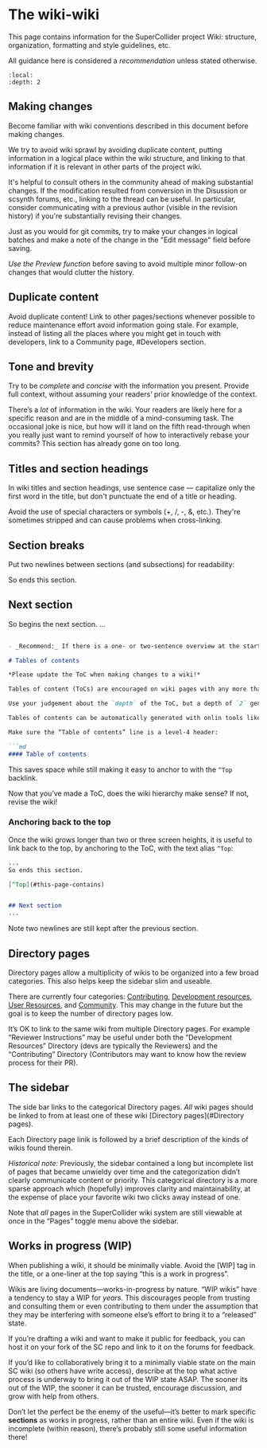 # The wiki-wiki

This page contains information for the SuperCollider project Wiki: structure, organization, formatting and style guidelines, etc.

All guidance here is considered a _recommendation_ unless stated otherwise.

```{contents} Content
:local:
:depth: 2
```

## Making changes

Become familiar with wiki conventions described in this document before making changes.

We try to avoid wiki sprawl by avoiding duplicate content, putting information in a logical place within the wiki structure, and linking to that information if it is relevant in other parts of the project wiki.

It's helpful to consult others in the community ahead of making substantial changes. If the modification resulted from conversion in the Disussion or scsynth forums, etc., linking to the thread can be useful. In particular, consider communicating with a previous author (visible in the revision history) if you're substantially revising their changes.

Just as you would for git commits, try to make your changes in logical batches and make a note of the change in the "Edit message" field before saving.

_Use the Preview function_ before saving to avoid multiple minor follow-on changes that would clutter the history.

## Duplicate content

Avoid duplicate content! Link to other pages/sections whenever possible to reduce maintenance effort avoid information going stale.
For example, instead of listing all the places where you might get in touch with developers, link to a Community page, #Developers section.

## Tone and brevity

Try to be *complete* and *concise* with the information you present. Provide full context, without assuming your readers’ prior knowledge of the context.

There’s a _lot_ of information in the wiki. Your readers are likely here for a specific reason and are in the middle of a mind-consuming task. The occasional joke is nice, but how will it land on the fifth read-through when you really just want to remind yourself of how to interactively rebase your commits? This section has already gone on too long.

## Titles and section headings

In wiki titles and section headings, use sentence case — capitalize only the first word in the title, but don't punctuate the end of a title or heading.

Avoid the use of special characters or symbols (+, /, -, &, etc.). They're sometimes stripped and can cause problems when cross-linking.

## Section breaks

Put two newlines between sections (and subsections) for readability:

So ends this section.

## Next section

So begins the next section.
...

```md
    
- _Recommend:_ If there is a one- or two-sentence overview at the start of the wiki, this goes _before_ the table of contents.

# Tables of contents

*Please update the ToC when making changes to a wiki!*

Tables of content (ToCs) are encouraged on wiki pages with any more than 3 sections and extend beyond 3 screen lengths.

Use your judgement about the `depth` of the ToC, but a depth of `2` generally strikes a balance between useful and concise.

Tables of contents can be automatically generated with onlin tools like [bitdowntoc](https://derlin.github.io/bitdowntoc/) or command line tools like [gh-md-toc](https://github.com/ekalinin/github-markdown-toc.go) (broken as of 11-2023). The specific tool doesn’t matter, and editing manual is of course ok (but error prone).

Make sure the “Table of contents” line is a level-4 header:

```md
#### Table of contents
```

This saves space while still making it easy to anchor to with the `^Top` backlink.

Now that you’ve made a ToC, does the wiki hierarchy make sense? If not, revise the wiki!

### Anchoring back to the top

Once the wiki grows longer than two or three screen heights, it is useful to link back to the top, by anchoring to the ToC, with the text alias `^Top`:

```markdown
...
So ends this section.

[^Top](#this-page-contains)


## Next section
...
```

Note two newlines are still kept after the previous section.

## Directory pages

Directory pages allow a multiplicity of wikis to be organized into a few broad categories. This also helps keep the sidebar slim and useable.

There are currently four categories: [Contributing](Contributing), [Development resources](Development), [User Resources](#user-resources), and [Community](Community). This may change in the future but the goal is to keep the number of directory pages low.

It’s OK to link to the same wiki from multiple Directory pages. For example “Reviewer Instructions” may be useful under both the “Development Resources” Directory (devs are typically the Reviewers) and the “Contributing” Directory (Contributors may want to know how the review process for their PR).

## The sidebar

The side bar links to the categorical Directory pages. *All* wiki pages should be linked to from at least one of these wiki [Directory pages](#Directory pages).

Each Directory page linik is followed by a brief description of the kinds of wikis found therein.

*Historical note:* Previously, the sidebar contained a long but incomplete list of pages that became unwieldy over time and the categorization didn’t clearly communicate content or priority. This categorical directory is a more sparse approach which (hopefully) improves clarity and maintainability, at the expense of place your favorite wiki two clicks away instead of one.

Note that _all_ pages in the SuperCollider wiki system are still viewable at once in the “Pages” toggle menu above the sidebar.

## Works in progress (WIP)

When publishing a wiki, it should be minimally viable. Avoid the [WIP] tag in the title, or a one-liner at the top saying “this is a work in progress”.

Wikis are living documents—works-in-progress by nature. “WIP wikis” have a tendency to stay a WIP for *years.* This discourages people from trusting and consulting them or even contributing  to them under the assumption that they may be interfering with someone else’s effort to bring it to a “released” state.

If you’re drafting a wiki and want to make it public for feedback, you can host it on your fork of the SC repo and link to it on the forums for feedback.

If you’d like to collaboratively bring it to a minimally viable state on the main SC wiki (so others have write access), describe at the top what active process is underway to bring it out of the WIP state ASAP. The sooner its out of the WIP, the sooner it can be trusted, encourage discussion, and grow with help from others.

Don’t let the perfect be the enemy of the useful—it’s better to mark specific ********sections******** as works in progress, rather than an entire wiki. Even if the wiki is incomplete (within reason), there’s probably still some useful information there!
